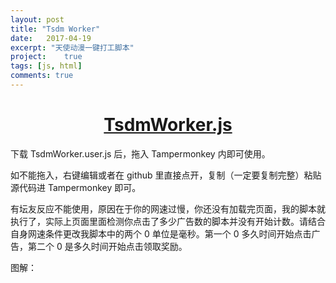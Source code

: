 ```yaml
---
layout: post
title: "Tsdm Worker"
date:   2017-04-19
excerpt: "天使动漫一键打工脚本"
project:    true
tags: [js, html]
comments: true
---
```


<h1><center><a href="https://github.com/AurevoirXavier/TsdmWorker">TsdmWorker.js</a></center></h1>

下载 TsdmWorker.user.js 后，拖入 Tampermonkey 内即可使用。

如不能拖入，右键编辑或者在 github 里直接点开，复制（一定要复制完整）粘贴源代码进 Tampermonkey 即可。

有坛友反应不能使用，原因在于你的网速过慢，你还没有加载完页面，我的脚本就执行了，实际上页面里面检测你点击了多少广告数的脚本并没有开始计数。请结合自身网速条件更改我脚本中的两个 0 单位是毫秒。第一个 0 多久时间开始点击广告，第二个 0 是多久时间开始点击领取奖励。

图解：

<div align="center"><img alt="" src="http://i.imgur.com/k1bqetR.gif"/></div>

<div align="center"><img alt="" src="http://i.imgur.com/4t9YDMR.gif"/></div>

<div align="center"><img alt="" src="http://i.imgur.com/xGQH1Pk.gif"/></div>